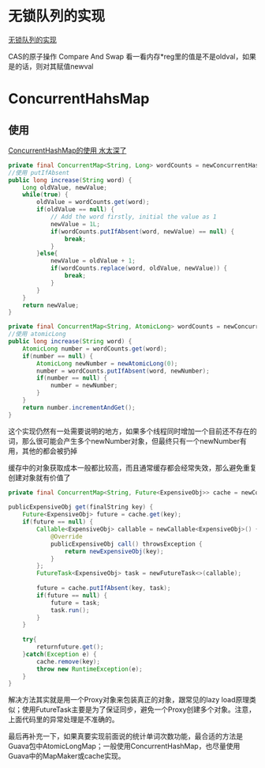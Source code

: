 

# 无锁队列的实现
[无锁队列的实现](https://coolshell.cn/articles/8239.html)

CAS的原子操作
Compare And Swap
看一看内存*reg里的值是不是oldval，如果是的话，则对其赋值newval





# ConcurrentHahsMap
## 使用
[ConcurrentHashMap的使用 水太深了](http://blog.csdn.net/gjt19910817/article/details/47353909)

```java
private final ConcurrentMap<String, Long> wordCounts = newConcurrentHashMap<>();  
//使用 putIfAbsent
public long increase(String word) {  
    Long oldValue, newValue;  
    while(true) {  
        oldValue = wordCounts.get(word);  
        if(oldValue == null) {  
            // Add the word firstly, initial the value as 1  
            newValue = 1L;  
            if(wordCounts.putIfAbsent(word, newValue) == null) {  
                break;  
            }  
        }else{  
            newValue = oldValue + 1;  
            if(wordCounts.replace(word, oldValue, newValue)) {  
                break;  
            }  
        }  
    }  
    return newValue;  
}

private final ConcurrentMap<String, AtomicLong> wordCounts = newConcurrentHashMap<>();  
//使用 atomicLong  
public long increase(String word) {  
    AtomicLong number = wordCounts.get(word);  
    if(number == null) {  
        AtomicLong newNumber = newAtomicLong(0);  
        number = wordCounts.putIfAbsent(word, newNumber);  
        if(number == null) {  
            number = newNumber;  
        }  
    }  
    return number.incrementAndGet();  
}
```
这个实现仍然有一处需要说明的地方，如果多个线程同时增加一个目前还不存在的词，那么很可能会产生多个newNumber对象，但最终只有一个newNumber有用，其他的都会被扔掉

缓存中的对象获取成本一般都比较高，而且通常缓存都会经常失效，那么避免重复创建对象就有价值了
```java
private final ConcurrentMap<String, Future<ExpensiveObj>> cache = newConcurrentHashMap<>();  
   
publicExpensiveObj get(finalString key) {  
    Future<ExpensiveObj> future = cache.get(key);  
    if(future == null) {  
        Callable<ExpensiveObj> callable = newCallable<ExpensiveObj>() {  
            @Override  
            publicExpensiveObj call() throwsException {  
                return newExpensiveObj(key);  
            }  
        };  
        FutureTask<ExpensiveObj> task = newFutureTask<>(callable);  
   
        future = cache.putIfAbsent(key, task);  
        if(future == null) {  
            future = task;  
            task.run();  
        }  
    }  
   
    try{  
        returnfuture.get();  
    }catch(Exception e) {  
        cache.remove(key);  
        throw new RuntimeException(e);  
    }  
}
```
解决方法其实就是用一个Proxy对象来包装真正的对象，跟常见的lazy load原理类似；使用FutureTask主要是为了保证同步，避免一个Proxy创建多个对象。注意，上面代码里的异常处理是不准确的。

最后再补充一下，如果真要实现前面说的统计单词次数功能，最合适的方法是Guava包中AtomicLongMap；一般使用ConcurrentHashMap，也尽量使用Guava中的MapMaker或cache实现。













